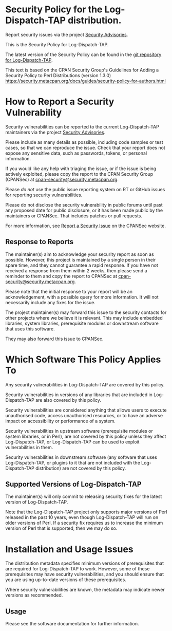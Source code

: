 # Security Policy for the Log-Dispatch-TAP distribution.

Report security issues via the project
[Security Advisories](https://github.com/robrwo/Log-Dispatch/security/advisories).

This is the Security Policy for Log-Dispatch-TAP.

The latest version of the Security Policy can be found in the
[git repository for Log-Dispatch-TAP](https://github.com/robrwo/Log-Dispatch).

This text is based on the CPAN Security Group's Guidelines for Adding
a Security Policy to Perl Distributions (version 1.3.0)
https://security.metacpan.org/docs/guides/security-policy-for-authors.html

# How to Report a Security Vulnerability

Security vulnerabilities can be reported to the current Log-Dispatch-TAP
maintainers via the project
[Security Advisories](https://github.com/robrwo/Log-Dispatch/security/advisories).

Please include as many details as possible, including code samples
or test cases, so that we can reproduce the issue.  Check that your
report does not expose any sensitive data, such as passwords,
tokens, or personal information.

If you would like any help with triaging the issue, or if the issue
is being actively exploited, please copy the report to the CPAN
Security Group (CPANSec) at <cpan-security@security.metacpan.org>.

Please *do not* use the public issue reporting system on RT or
GitHub issues for reporting security vulnerabilities.

Please do not disclose the security vulnerability in public forums
until past any proposed date for public disclosure, or it has been
made public by the maintainers or CPANSec.  That includes patches or
pull requests.

For more information, see
[Report a Security Issue](https://security.metacpan.org/docs/report.html)
on the CPANSec website.

## Response to Reports

The maintainer(s) aim to acknowledge your security report as soon as
possible.  However, this project is maintained by a single person in
their spare time, and they cannot guarantee a rapid response.  If you
have not received a response from them within 2 weeks, then
please send a reminder to them and copy the report to CPANSec at
<cpan-security@security.metacpan.org>.

Please note that the initial response to your report will be an
acknowledgement, with a possible query for more information.  It
will not necessarily include any fixes for the issue.

The project maintainer(s) may forward this issue to the security
contacts for other projects where we believe it is relevant.  This
may include embedded libraries, system libraries, prerequisite
modules or downstream software that uses this software.

They may also forward this issue to CPANSec.

# Which Software This Policy Applies To

Any security vulnerabilities in Log-Dispatch-TAP are covered by this policy.

Security vulnerabilities in versions of any libraries that are
included in Log-Dispatch-TAP are also covered by this policy.

Security vulnerabilities are considered anything that allows users
to execute unauthorised code, access unauthorised resources, or to
have an adverse impact on accessibility or performance of a system.

Security vulnerabilities in upstream software (prerequisite modules
or system libraries, or in Perl), are not covered by this policy
unless they affect Log-Dispatch-TAP, or Log-Dispatch-TAP can
be used to exploit vulnerabilities in them.

Security vulnerabilities in downstream software (any software that
uses Log-Dispatch-TAP, or plugins to it that are not included with the
Log-Dispatch-TAP distribution) are not covered by this policy.

## Supported Versions of Log-Dispatch-TAP

The maintainer(s) will only commit to releasing security fixes for
the latest version of Log-Dispatch-TAP.

Note that the Log-Dispatch-TAP project only supports major versions of Perl
released in the past 10 years, even though Log-Dispatch-TAP will run on
older versions of Perl.  If a security fix requires us to increase
the minimum version of Perl that is supported, then we may do so.

# Installation and Usage Issues

The distribution metadata specifies minimum versions of
prerequisites that are required for Log-Dispatch-TAP to work.  However, some
of these prerequisites may have security vulnerabilities, and you
should ensure that you are using up-to-date versions of these
prerequisites.

Where security vulnerabilities are known, the metadata may indicate
newer versions as recommended.

## Usage

Please see the software documentation for further information.
